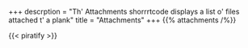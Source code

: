 +++
descrption = "Th' Attachments shorrrtcode displays a list o' files attached t' a plank"
title = "Attachments"
+++
{{% attachments /%}}

{{< piratify >}}
